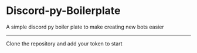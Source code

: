 # Discord-py-Boilerplate
A simple discord py boiler plate to make creating new bots easier

---

Clone the repository and add your token to start
